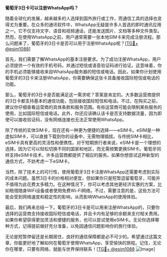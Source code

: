 **葡萄牙3日卡可以注册WhatsApp吗？**

随着全球化的发展，越来越多的人选择到国外旅行或工作，而通信工具的选择也变得尤为重要。在众多的通讯软件中，WhatsApp无疑是许多人首选的即时通讯应用之一。它不仅支持文字、语音和视频通话，还能发送图片、文档等多种文件类型。然而，在使用WhatsApp之前，用户通常需要一张本地SIM卡来完成注册流程。那么问题来了，葡萄牙的3日卡是否可以用于注册WhatsApp呢？[[TG💪+ @esim1088](https://t.me/s/esim1088)]

首先，我们需要了解WhatsApp的基本注册要求。为了成功注册WhatsApp，用户必须提供一个有效的手机号码，并通过短信或语音验证码进行验证。这意味着，你的手机必须能够接收来自WhatsApp服务器的短信或电话。因此，如果你计划使用葡萄牙的3日卡来注册WhatsApp，你需要确保这张卡具备接收国际短信或电话的功能。

那么，葡萄牙的3日卡是否能满足这一需求呢？答案是肯定的。大多数运营商提供的3日卡都支持基本的通信功能，包括接收国际短信和电话。不过，在购买之前，建议你仔细查看运营商的具体条款和服务范围。有些运营商可能会限制某些服务的使用，比如国际短信或电话。此外，你还应该确认该卡是否支持数据流量，因为即使可以接收验证码，没有网络连接也无法正常使用WhatsApp。

除了传统的实体SIM卡，现在还有一种更为便捷的选择——eSIM卡。eSIM是一种虚拟SIM卡，可以直接下载到你的设备中，无需物理插拔。与传统SIM卡相比，eSIM卡具有更高的灵活性和便携性。对于短期旅行者来说，eSIM卡是一个理想的选择，因为它可以轻松切换不同的国家和地区，而无需频繁更换SIM卡。葡萄牙同样支持eSIM卡技术，许多运营商都提供了相应的服务。如果你想尝试这种新型的通信方式，不妨考虑一下eSIM卡。

当然，除了技术上的可行性，使用葡萄牙3日卡注册WhatsApp还需要考虑到实际的成本问题。虽然3日卡的价格相对便宜，但如果你只是短暂逗留葡萄牙，可能并不值得为此花费太多精力。在这种情况下，你可以考虑其他更经济实惠的方案，比如租借随身WiFi设备或者使用免费Wi-Fi网络。不过，需要注意的是，这些方法可能会受到网络速度和稳定性的影响，从而影响WhatsApp的使用体验。

最后，我们再来总结一下。葡萄牙的3日卡是可以用来注册WhatsApp的，只要你选择的运营商支持接收国际短信或电话，并且卡内有足够的余额来支付相关费用。如果你希望获得更加灵活和便捷的服务，也可以尝试使用eSIM卡。无论你选择哪种方式，记得提前做好充分准备，以免因通信问题影响你的旅行体验。

无论是短暂停留还是长期居住，良好的通信保障都是必不可少的。希望通过这篇文章，你能更好地了解如何在葡萄牙使用WhatsApp，享受愉快的旅程。记住，无论你在哪里，只要有网络，就能与世界保持联系！[[TG💪+ @esim1088](https://t.me/s/esim1088) ![Image](https://i.postimg.cc/4NQfJmqS/Snipaste-2025-05-13-00-14-12.png)]